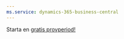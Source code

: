 ```yaml
---
ms.service: dynamics-365-business-central
---
```

Starta en [gratis provperiod!](https://go.microsoft.com/fwlink/?linkid=847861)
